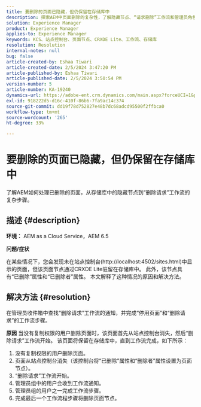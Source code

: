 ```yaml
---
title: 要删除的页面已隐藏，但仍保留在存储库中
description: 探索AEM中页面删除的复杂性，了解隐藏节点、“请求删除”工作流和管理员角色。
solution: Experience Manager
product: Experience Manager
applies-to: Experience Manager
keywords: KCS、站点控制台、页面节点、CRXDE Lite、工作流、存储库
resolution: Resolution
internal-notes: null
bug: false
article-created-by: Eshaa Tiwari
article-created-date: 2/5/2024 3:47:20 PM
article-published-by: Eshaa Tiwari
article-published-date: 2/5/2024 3:50:54 PM
version-number: 5
article-number: KA-19240
dynamics-url: https://adobe-ent.crm.dynamics.com/main.aspx?forceUCI=1&pagetype=entityrecord&etn=knowledgearticle&id=1b997bd2-3dc4-ee11-9079-6045bd006268
exl-id: 918222d5-d16c-410f-86b6-7fa9ac14c374
source-git-commit: dd19f78d752827e48b7dc68adcd95500f2ffbca0
workflow-type: tm+mt
source-wordcount: '265'
ht-degree: 33%

---
```


# 要删除的页面已隐藏，但仍保留在存储库中


了解AEM如何处理已删除的页面，从存储库中的隐藏节点到“删除请求”工作流的复杂步骤。

## 描述 {#description}


<b>环境：</b>
AEM as a Cloud Service，AEM 6.5

<b>问题/症状</b>

在某些情况下，您会发现未在站点控制台(http://localhost:4502/sites.html)中显示的页面，但该页面节点通过CRXDE Lite驻留在存储库中。 此外，该节点具有“已删除”属性和“已删除者”属性。 本文解释了这种情况的原因和解决方法。


## 解决方法 {#resolution}


在管理员收件箱中查找“删除请求”工作流的通知，并完成“停用页面”和“删除请求”的工作流步骤。

<b>原因</b>
当没有复制权限的用户删除页面时，该页面首先从站点控制台消失，然后“删除请求”工作流开始。 该页面将保留在存储库中，直到工作流完成，如下所示：
1. 没有复制权限的用户删除页面。
2. 页面从站点控制台消失（该控制台将“已删除”属性和“删除者”属性设置为页面节点）。
3. “删除请求”工作流开始。
4. 管理员组中的用户会收到工作流通知。
5. 管理员组的用户之一完成工作流步骤。
6. 完成最后一个工作流程步骤将删除页面节点。
